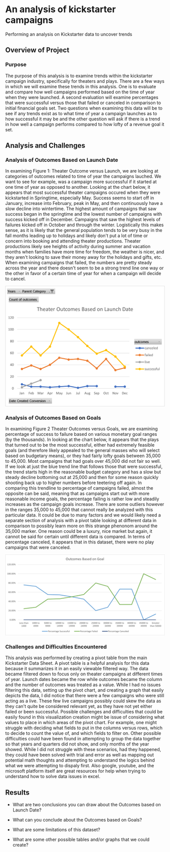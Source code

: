 # An analysis of kickstarter campaigns
Performing an analysis on Kickstarter data to uncover trends

## Overview of Project
### Purpose
The purpose of this analysis is to examine trends within the kickstarter campaign industry, specifically for theaters and plays. 
There are a few ways in which we will examine these trends in this analysis. 
One is to evaluate and compare how well campaigns performed based on the time of year when they were launched. 
A second evaluation will examine percentages that were successful versus those that failed or canceled in comparison to initial financial goals set. 
Two questions when examining this data will be to see if any trends exist as to what time of year a campaign launches as to how successful it may be and the other question will ask if there is a trend in how well a campaign performs compared to how lofty of a revenue goal it set. 

## Analysis and Challenges
### Analysis of Outcomes Based on Launch Date
In examining Figure 1: Theater Outcome versus Launch, we are looking at categories of outcomes related to time of year the campaigns lauched. We want to see for example, was a campaign more successful if it started at one time of year as opposed to another. Looking at the chart below, it appears that most successful theater campaigns occured when they were kickstarted in Springtime, especially May. 
Success seems to start off in January, increase into February, peak in May, and then continuously have a slow decline into wintertime. 
The highest amount of campaigns that saw success began in the springtime and the lowest number of campaigns with success kicked off in December. 
Campaigns that saw the highest levels of failures kicked off in October and through the winter. 
Logistically this makes sense, as it is likely that the general population tends to be very busy in the fall months leading up to holidays and likely don't put a lot of time or concern into booking and attending theater productions. Theater productions likely see heights of activity during summer and vacation months when families have more time for freedom, the weather is nicer, and they aren't looking to save their money away for the holidays and gifts, etc. 
When examining campaigns that failed, the numbers are pretty steady across the year and there doesn't seem to be a strong trend line one way or the other in favor of a certain time of year for when a campaign will decide to cancel. 

![Theater Outcomes versus Launch Date](Theater_Outcomes_vs_Launch.png)

### Analysis of Outcomes Based on Goals
In examining Figure 2 Theater Outcomes versus Goals, we are examining percentage of success to failure based on various monetary goal ranges (by the thousands). In looking at the chart below, it appears that the plays that turned out to be the most successful, either had extremely feasible goals (and therefore likely appealed to the general masses who will select based on budgetary means), or they had fairly lofty goals between 35,000 to 45,000. Most campaigns that had goals over 45,000 did not fair so well. If we look at just the blue trend line that follows those that were successful, the trend starts high in the reasonable budget category and has a slow but steady decline bottoming out at 25,000 and then for some reason quickly shooting back up to higher numbers before teetering off again. In comparing this trendline to percentage of campaigns failed, almost the opposite can be said, meaning that as campaigns start out with more reasonable income goals, the percentage failing is rather low and steadily increases as the campaign goals increase. There are some outliers however in the ranges 35,000 to 45,000 that cannot really be analyzed with this particular data. It could be due to many factors and we would likely need a separate section of analysis with a pivot table looking at different data in comparison to possibly learn more on this strange phenonom around the 35,000 marker. One reason could be a luxury, nice market but again, it cannot be said for certain until different data is compared. In terms of percentage canceled, it appears that in this dataset, there were no play campaigns that were canceled. 

![Theater Outcomes versus Income Goals](Outcomes_vs_Goals.png)

### Challenges and Difficulties Encountered
This analysis was performed by creating a pivot table from the main Kickstarter Data Sheet. A pivot table is a helpful analysis for this data because it summarizes it in an easily viewable filtered way. The data became filtered down to focus only on theater campaigns at different times of year. Launch dates became the row while outcomes became the column and the number of outcomes was treated as a value. While I had no issues filtering this data, setting up the pivot chart, and creating a graph that easily depicts the data, I did notice that there were a few campaigns who were still acting as a live. These few live campaigns possibly could skew the data as they can't quite be considered relevant yet, as they have not yet either failed or been successful. Possible challenges and difficulties that could be easily found in this visualization creation might be issue of considering what values to place in which areas of the pivot chart. For example, one might struggle with deciding what fields to put in the columns versus rows, which to decide to count the value of, and which fields to filter on. Other possible difficulties could have been found in attempting to group the data together so that years and quarters did not show, and only months of the year showed. While I did not struggle with these scenarios, had they happened, they could have been solved with trial and error as well as mapping out potential math thoughts and attempting to understand the logics behind what we were attempting to dispaly first. Also google, youtube, and the microsoft platform itself are great resources for help when trying to understand how to solve data issues in excel. 

## Results

- What are two conclusions you can draw about the Outcomes based on Launch Date?

- What can you conclude about the Outcomes based on Goals?

- What are some limitations of this dataset?

- What are some other possible tables and/or graphs that we could create?
